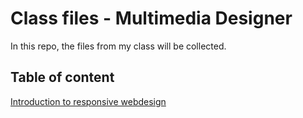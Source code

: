 # Class files - Multimedia Designer

In this repo, the files from my class will be collected.

## Table of content

[Introduction to responsive webdesign](https://github.com/bjornskov/mmd/tree/master/ResponsiveIntro)